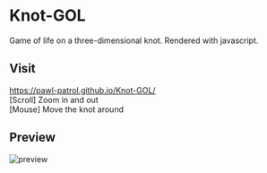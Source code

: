 # Knot-GOL
Game of life on a three-dimensional knot. Rendered with javascript.

## Visit
https://pawl-patrol.github.io/Knot-GOL/ \
[Scroll] Zoom in and out \
[Mouse] Move the knot around

## Preview
![preview](https://i.imgur.com/Qjtr8hc.png)
